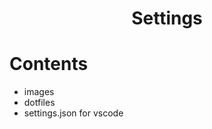 <div align="center">

<h1>Settings</h1>

</div>

# Contents
- images
- dotfiles
- settings.json for vscode
